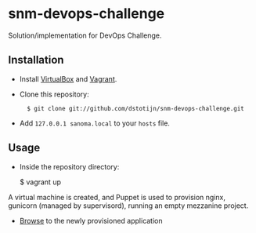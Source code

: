 # snm-devops-challenge

Solution/implementation for DevOps Challenge.

## Installation 


* Install [VirtualBox](https://www.virtualbox.org/wiki/Downloads) and [Vagrant](http://downloads.vagrantup.com/).

* Clone this repository:

        $ git clone git://github.com/dstotijn/snm-devops-challenge.git

* Add `127.0.0.1 sanoma.local` to your `hosts` file.

## Usage

* Inside the repository directory:

    $ vagrant up

A virtual machine is created, and Puppet is used to provision nginx, gunicorn (managed by supervisord), running an empty mezzanine project.

* [Browse](http://sanoma.local:8080) to the newly provisioned application

